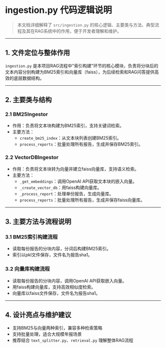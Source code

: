 # ingestion.py 代码逻辑说明

> 本文档详细解释了 `src/ingestion.py` 的核心逻辑、主要类与方法、典型流程及其在RAG系统中的作用，便于开发者理解和维护。

---

## 1. 文件定位与整体作用

`ingestion.py` 是本项目RAG流程中"索引构建"环节的核心模块，负责将分块后的文本内容分别构建为BM25索引和向量库（faiss），为后续检索和RAG问答提供高效的底层数据结构。

---

## 2. 主要类与结构

### 2.1 BM25Ingestor
- 作用：负责将文本块构建为BM25索引，支持关键词检索。
- 主要方法：
  - `create_bm25_index`：从文本块列表创建BM25索引。
  - `process_reports`：批量处理所有报告，生成并保存BM25索引。

### 2.2 VectorDBIngestor
- 作用：负责将文本块转为向量并建立faiss向量库，支持语义检索。
- 主要方法：
  - `_get_embeddings`：调用OpenAI API获取文本块的嵌入向量。
  - `_create_vector_db`：用faiss构建向量库。
  - `_process_report`：处理单份报告，生成向量库。
  - `process_reports`：批量处理所有报告，生成并保存faiss向量库。

---

## 3. 主要方法与流程说明

### 3.1 BM25索引构建流程
- 读取每份报告的分块内容，分词后构建BM25索引。
- 索引以pkl文件保存，文件名为报告sha1。

### 3.2 向量库构建流程
- 读取每份报告的分块内容，调用OpenAI API获取嵌入向量。
- 用faiss构建向量库，支持高效相似度检索。
- 向量库以faiss文件保存，文件名为报告sha1。

---

## 4. 设计亮点与维护建议
- 支持BM25与向量两种索引，兼容多种检索策略
- 支持批量处理，适合大规模年报场景
- 推荐结合 `text_splitter.py`、`retrieval.py` 理解整体RAG流程 